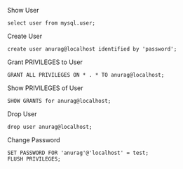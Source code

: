 Show User
```mysql
select user from mysql.user;
```

Create User
```mysql
create user anurag@localhost identified by 'password';
```

Grant PRIVILEGES to User
```mysql
GRANT ALL PRIVILEGES ON * . * TO anurag@localhost; 
```

Show PRIVILEGES of User
```mysql
SHOW GRANTS for anurag@localhost;
```

Drop User
```mysql
drop user anurag@localhost;
```

Change Password
```mysql
SET PASSWORD FOR 'anurag'@'localhost' = test;
FLUSH PRIVILEGES;  
```